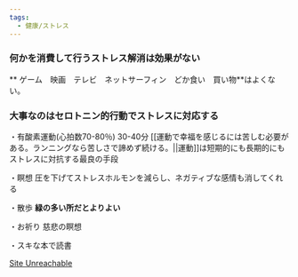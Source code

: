 ```yaml
---
tags:
  - 健康/ストレス
---
```


### 何かを消費して行うストレス解消は効果がない

** ゲーム　映画　テレビ　ネットサーフィン　どか食い　買い物**はよくない。

### 大事なのはセロトニン的行動でストレスに対応する

・有酸素運動(心拍数70-80％) 30-40分
[[運動で幸福を感じるには苦しむ必要がある。ランニングなら苦しさで諦めず続ける。||運動]]は短期的にも長期的にもストレスに対抗する最良の手段

・瞑想
圧を下げてストレスホルモンを減らし、ネガティブな感情も消してくれる

・散歩
**緑の多い所だとよりよい**

・お祈り
慈悲の瞑想

・スキな本で読書

[Site Unreachable](https://yuchrszk.blogspot.com/2014/01/8.html)


